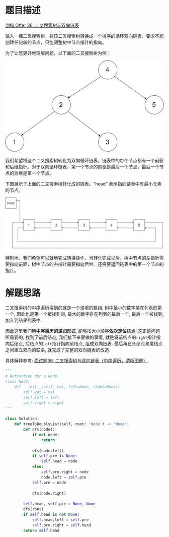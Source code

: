 # 题目描述

[剑指 Offer 36. 二叉搜索树与双向链表](https://leetcode-cn.com/problems/er-cha-sou-suo-shu-yu-shuang-xiang-lian-biao-lcof/)

输入一棵二叉搜索树，将该二叉搜索树转换成一个排序的循环双向链表。要求不能创建任何新的节点，只能调整树中节点指针的指向。

为了让您更好地理解问题，以下面的二叉搜索树为例：

![](/resources/images/problems/bstdlloriginalbst-1.png)

我们希望将这个二叉搜索树转化为双向循环链表。链表中的每个节点都有一个前驱和后继指针。对于双向循环链表，第一个节点的前驱是最后一个节点，最后一个节点的后继是第一个节点。

下图展示了上面的二叉搜索树转化成的链表。“head” 表示指向链表中有最小元素的节点。

![](/resources/images/problems/bstdllreturndll-2.png)

特别地，我们希望可以就地完成转换操作。当转化完成以后，树中节点的左指针需要指向前驱，树中节点的右指针需要指向后继。还需要返回链表中的第一个节点的指针。

# 解题思路

二叉搜索树的中序遍历得到的就是一个递增的数组, 树中最小的数字排在列表的第一个, 因此也是第一个被找到的, 最大的数字排在列表的最后一个, 最后一个被找到, 加入到结果列表中.

因此这里我们用**中序遍历的递归形式**, 能够按大小顺序**依次定位**结点, 这正是问题所需要的, 找到了前后结点, 我们接下来要做的事情, 就是将前结点的`right`指针指向后结点, 后结点的`left`指针指向前结点, 组成双向链表. 最后再在头结点和尾结点之间建立双向的联系, 就完成了完整的双向链表的改造.

具体解释参考: [面试题36. 二叉搜索树与双向链表（中序遍历，清晰图解）](https://leetcode-cn.com/problems/er-cha-sou-suo-shu-yu-shuang-xiang-lian-biao-lcof/solution/mian-shi-ti-36-er-cha-sou-suo-shu-yu-shuang-xian-5/).

```python
"""
# Definition for a Node.
class Node:
    def __init__(self, val, left=None, right=None):
        self.val = val
        self.left = left
        self.right = right
"""

class Solution:
    def treeToDoublyList(self, root: 'Node') -> 'Node':
        def dfs(node):
            if not node:
                return

            dfs(node.left)
            if self.pre is None:
                self.head = node
            else:
                self.pre.right = node
                node.left = self.pre
            self.pre = node

            dfs(node.right)

        self.head, self.pre = None, None
        dfs(root)
        if self.head is not None:
            self.head.left = self.pre
            self.pre.right = self.head
        return self.head
```
